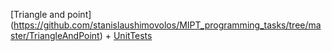 [Triangle and point] (https://github.com/stanislaushimovolos/MIPT_programming_tasks/tree/master/TriangleAndPoint) + [UnitTests](https://github.com/stanislaushimovolos/MIPT_programming_tasks/tree/master/TriangleAndPoint/UnitTriangle)
